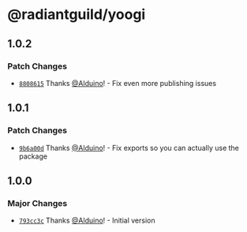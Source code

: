 # @radiantguild/yoogi

## 1.0.2

### Patch Changes

-   [`8808615`](https://github.com/RadiantGuild/Lib.Yoogi/commit/8808615e8cbfe6d95dac0e6f4175e9fe76618f32) Thanks [@Alduino](https://github.com/Alduino)! - Fix even more publishing issues

## 1.0.1

### Patch Changes

-   [`9b6a00d`](https://github.com/RadiantGuild/Lib.Yoogi/commit/9b6a00d931ff8297670e4ee5f8554658c1b022ae) Thanks [@Alduino](https://github.com/Alduino)! - Fix exports so you can actually use the package

## 1.0.0

### Major Changes

-   [`793cc3c`](https://github.com/RadiantGuild/Lib.Yoogi/commit/793cc3c224b332925e58de2de7d893a2bcb6ecf2) Thanks [@Alduino](https://github.com/Alduino)! - Initial version
